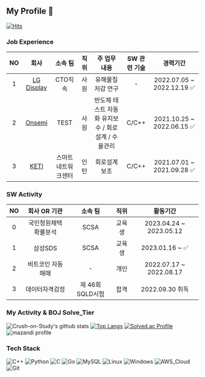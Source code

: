 ## My Profile 👋
[![Hits](https://hits.seeyoufarm.com/api/count/incr/badge.svg?url=https%3A%2F%2Fgithub.com%2FCrush-on-Study&count_bg=%23090909&title_bg=%230FDB44&icon=&icon_color=%23E7E7E7&title=hits&edge_flat=false)](https://hits.seeyoufarm.com)

### Job Experience
| NO  | 회사 | 소속 팀 | 직위 | 주 업무 내용 | SW 관련 기술 | 경력기간 |
| :-----: | :-----: | :-----: | :-----: | :-----: | :-----: | :-----: |
|1| [LG Display](https://www.lgdisplay.com/kor;jsessionid=53A457D353426A7E6F6450A39C700DF5) | CTO직속 | 사원 | 유해물질 저감 연구 | - | 2022.07.05 ~ 2022.12.19 ✅ |
|2| [Onsemi](https://www.onsemi.com/) | TEST | 사원 | 반도체 테스트 자동화 유지보수 / 회로설계 / 수율관리 | C/C++ | 2021.10.25 ~ 2022.06.15 ✅ | 
|3| [KETI](https://www.keti.re.kr/main/main.php) | 스마트네트워크센터 | 인턴 | 회로설계 보조 | C/C++ | 2021.07.01 ~ 2021.09.28 ✅ | 

### SW Activity
| NO  | 회사 OR 기관 | 소속 팀 | 직위 |  활동기간 |
| :-----: | :-----: | :-----: | :-----: | :-----: |
|0| 국민청원채택 확률분석 | SCSA | 교육생 | 2023.04.24 ~  2023.05.12 |
|1| 삼성SDS | SCSA | 교육생 | 2023.01.16 ~  ✅ |
|2| 비트코인 자동매매 | - | 개인 | 2022.07.17 ~  2022.08.17 |
|3| 데이터자격검정 | 제 46회 SQLD시험 | 합격 | 2022.09.30 취득 |


### My Activity & BOJ Solve_Tier
![Crush-on-Study's github stats](https://github-readme-stats.vercel.app/api?username=Crush-on-Study&show_icons=true&theme=radical)
[![Top Langs](https://github-readme-stats.vercel.app/api/top-langs/?username=Crush-on-Study&layout=compact&theme=highcontrast)](https://github.com/Crush-on-Study/github-readme-stats)
[![Solved.ac Profile](http://mazassumnida.wtf/api/v2/generate_badge?boj=larpore2)](https://solved.ac/larpore2/)
![mazandi profile](http://mazandi.herokuapp.com/api?handle=larpore2&theme=dark)

### Tech Stack
![C++](https://img.shields.io/badge/C++-3776AB.svg?&style=for-the-badge&logo=C%2B%2B&logoColor=white)
![Python](https://img.shields.io/badge/Python-3776AB.svg?&style=for-the-badge&logo=Python&logoColor=white)
![C](https://img.shields.io/badge/C-A8B9CC.svg?&style=for-the-badge&logo=C&logoColor=blue)
![Go](https://img.shields.io/badge/Go-00ADD8.svg?&style=for-the-badge&logo=Go&logoColor=purple)
![MySQL](https://img.shields.io/badge/MySQL-4479A1.svg?&style=for-the-badge&logo=MySQL&logoColor=yellow)
![Linux](https://img.shields.io/badge/linux-FCC624?style=for-the-badge&logo=linux&logoColor=black)
![Windows](https://img.shields.io/badge/windows-FCC624?style=for-the-badge&logo=windows&logoColor=black) 
![AWS_Cloud](https://img.shields.io/badge/amazonaws-232F3E?style=for-the-badge&logo=amazonaws&logoColor=white)
![Git](https://img.shields.io/badge/Git-F05032.svg?&style=for-the-badge&logo=Git&logoColor=white)
